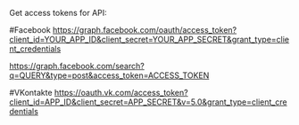 Get access tokens for API:

#Facebook
https://graph.facebook.com/oauth/access_token?client_id=YOUR_APP_ID&client_secret=YOUR_APP_SECRET&grant_type=client_credentials 

https://graph.facebook.com/search?q=QUERY&type=post&access_token=ACCESS_TOKEN

#VKontakte
https://oauth.vk.com/access_token?client_id=APP_ID&client_secret=APP_SECRET&v=5.0&grant_type=client_credentials

